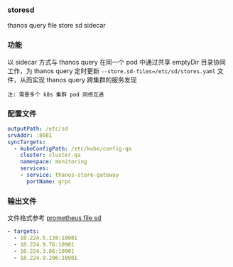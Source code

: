 ### storesd
thanos query file store sd sidecar

### 功能

 以 sidecar 方式与 thanos query 在同一个 pod 中通过共享 emptyDir 目录协同工作，为 thanos query 定时更新 `--store.sd-files=/etc/sd/stores.yaml` 文件，从而实现 thanos query 跨集群的服务发现

`注: 需要多个 k8s 集群 pod 网络互通`

### 配置文件

```yaml
outputPath: /etc/sd
srvAddr: :8081
syncTargets:
  - kubeConfigPath: /etc/kube/config-qa
    cluster: cluster-qa
    namespace: monitoring
	services: 
    - service: thanos-store-gateway
      portName: grpc
```

### 输出文件

文件格式参考 [prometheus file sd](https://prometheus.io/docs/prometheus/latest/configuration/configuration/#file_sd_config)
```yaml
- targets:
  - 10.224.5.138:10901
  - 10.224.9.76:10901
  - 10.224.3.86:10901
  - 10.224.9.206:10901
```

